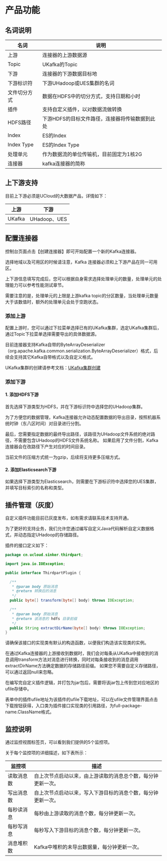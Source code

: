 # 产品功能

## 名词说明

| 名词         | 说明                                           |
|--------------|------------------------------------------------|
| 上游         | 连接器的上游数据源                             |
| Topic        | UKafka的Topic                                  |
| 下游         | 连接器的下游数据目标地                         |
| 下游标识符   | 下游UHadoop或UES集群的名词                     |
| 文件切分方式 | 数据在HDFS中的切分方式，支持日期和小时         |
| 插件         | 支持自定义插件，以对数据流做转换               |
| HDFS路径     | 下游HDFS的目标文件路径，连接器将传输数据到此处 |
| Index        | ES的Index                                      |
| Index Type   | ES的Index Type                                 |
| 处理单元     | 作为数据流的单位传输机，目前固定为1核2G        |
| 连接器       | kafka连接器的简称                              |

## 上下游支持

目前上下游必须是UCloud的大数据产品，详情如下：

| 上游     |  下游      |
| ---------- | ---------- |
| UKafka      | UHadoop、UES |

## 配置连接器

控制台页面点击【创建连接器】即可开始配置一个新的Kafka连接器。

选择地域以及可用区的时候请注意，Kafka 连接器必须和上下游产品在同一可用区。

上下游信息填写完成后，您可以根据自身需求选择处理单元的数量，处理单元的处理能力可以参考性能测试章节。

需要注意的是，处理单元的上限是上游kafka topic的分区数量，当处理单元数量大于该数值时，额外的处理单元会处于空跑状态。

### 添加上游

配置上游时，您可以通过下拉菜单选择已有的UKafka集群，选定UKafka集群后，通过Topic下拉菜单选择需要导出的具体数据源。

目前连接器支持Kafka自带的ByteArrayDeserializer（org.apache.kafka.common.serialization.ByteArrayDeserializer）格式，后续会支持其它Kafka自带格式以及自定义格式。

UKafka集群的创建请参考文档：[UKafka集群创建](/ukafka/guide/cluster/create)

### 添加下游

#### 1. 添加HDFS下游

首先选择下游类型为HDFS，并在下游标识符中选择您的UHadoop集群。

为了方便您的数据管理，Kafka连接器允许动态配置数据的导出目录，按照机器系统时钟（东八区时间）对目录进行分割。

最后，您需要指定数据的最终导出路径，该路径为UHadoop文件系统的绝对路径，不需要包含UHadoop的HDFS文件系统名称。
如果启用了文件分割，Kafka连接器会在改路径下产生对应的时间目录。

当前文件的压缩方式统一为gzip，后续将支持更多压缩方式。

#### 2. 添加Elasticsearch下游

如果选择下游类型为Elasticsearch，则需要在下游标识符中选择您的UES集群，并填写目标索引的名称和类型。

## 插件管理（灰度）

自定义插件功能目前已灰度发布，如有需求请联系技术支持开通。

为了更好的支持业务，我们允许您通过编写自定义Java代码解析自定义数据格式，并动态指定UHadoop的存储路径。

插件的接口定义如下：

``` java
package cn.ucloud.sinker.thirdpart;

import java.io.IOException;

public interface ThirdpartPlugin {

  /**
   * @param body 原始消息
   * @return 转换后的消息
   */
  public byte[] transform(byte[] body) throws IOException;

  /**
   * @param body 原始消息
   * @return 该消息的 hdfs 目录前缀
   */
  public String extractDirName(byte[] body) throws IOException;
}
```

请确保该接口的实现类有默认的构造函数，以便我们构造该实现类的实例。

在通过Kafka连接器的上游接收到数据时，我们会对每条从UKafka中接收到的消息调用transform方法对消息进行转换，同时对每条接收到的消息调用extractDirName方法确定数据的存储路径前缀。
如果您不需要自定义存储路径，可以通过返回null来忽略。

在编写完自定义插件逻辑，并打包为jar包后，需要将该jar包上传到您对应地区的ufile存储中。

表单中的插件ufile地址为该插件的ufile下载地址，可以在ufile文件管理界面点击下载按钮获得，入口类为插件接口实现类的引用路径，为full-package-name.ClassName格式。

## 监控说明

通过监控视图标签页，可以看到我们提供的5个监控项。

关于每个监控项的详细描述，如下表所示：

| 监控项     | 描述                                                         |
|------------|--------------------------------------------------------------|
| 读取消息数 | 自上次节点启动以来，由上游读取的消息总个数，每分钟更新一次。 |
| 写出消息数 | 自上次节点启动以来，写入下游目标的消息个数，每分钟更新一次。 |
| 每秒读消息 | 每秒由上游读取的消息个数，每分钟更新一次。                   |
| 每秒写消息 | 每秒写入下游目标的消息个数，每分钟更新一次。                 |
| 消息堆积数 | Kafka中堆积的未导出数据量，每分钟更新一次。                  |
